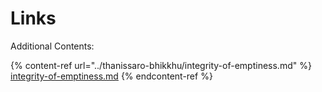 # Links

Additional Contents:

{% content-ref url="../thanissaro-bhikkhu/integrity-of-emptiness.md" %}
[integrity-of-emptiness.md](../thanissaro-bhikkhu/integrity-of-emptiness.md)
{% endcontent-ref %}
